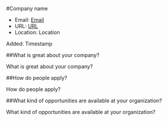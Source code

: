
#Company name

* Email: [Email](mailto:Email)
* URL: [URL](URL)
* Location: Location

Added: Timestamp

##What is great about your company?

What is great about your company?

##How do people apply?

How do people apply?

##What kind of opportunities are available at your organization?

What kind of opportunities are available at your organization?

		